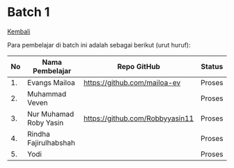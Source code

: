 # Batch 1

[Kembali](README.md)

Para pembelajar di batch ini adalah sebagai berikut (urut huruf):

| No | Nama Pembelajar        | Repo GitHub                     | Status |
|----|------------------------|---------------------------------|--------|
| 1. | Evangs Mailoa          | https://github.com/mailoa-ev    | Proses |
| 2. | Muhammad Veven         |                                 | Proses |
| 3. | Nur Muhamad Roby Yasin | https://github.com/Robbyyasin11 | Proses |
| 4. | Rindha Fajirulhabshah  |                                 | Proses |
| 5. | Yodi                   |                                 | Proses |

